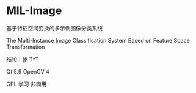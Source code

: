 # MIL-Image

基于特征空间变换的多示例图像分类系统

The Multi-Instance Image Classification System Based on Feature Space Transformation

结论：惨 T^T


Qt 5.9     OpenCV 4

GPL 学习 非商用
